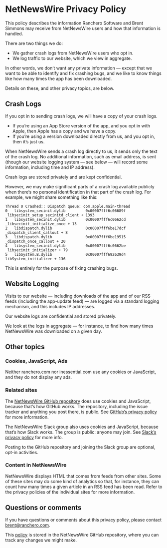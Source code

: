 # NetNewsWire Privacy Policy

This policy describes the information Ranchero Software and Brent Simmons may receive from NetNewsWire users and how that information is handled.

There are two things we do:

* We gather crash logs from NetNewsWire users who opt in.
* We log traffic to our website, which we view in aggregate.

In other words, we don’t want any private information — except that we want to be able to identify and fix crashing bugs, and we like to know things like how many times the app has been downloaded.

Details on these, and other privacy topics, are below.

## Crash Logs

If you opt in to sending crash logs, we will have a copy of your crash logs.

* If you’re using an App Store version of the app, and you opt in with Apple, then Apple has a copy and we have a copy.
* If you’re using a version downloaded directly from us, and you opt in, then it’s just us.

When NetNewsWire sends a crash log directly to us, it sends only the text of the crash log. No additional information, such as email address, is sent (though our website logging system — see below — will record some information, including time and IP address).

Crash logs are stored privately and are kept confidential.

However, we may make significant parts of a crash log available publicly when there‘s no personal identification in that part of the crash log. For example, we might share something like this:

	Thread 0 Crashed:: Dispatch queue: com.apple.main-thread
	0   libsystem_secinit.dylib       	0x00007fff6c06689f _libsecinit_setup_secinitd_client + 1393
	1   libsystem_secinit.dylib       	0x00007fff6c0662cd _libsecinit_initialize_once + 13
	2   libdispatch.dylib             	0x00007fff6be17dcf _dispatch_client_callout + 8
	3   libdispatch.dylib             	0x00007fff6be19515 _dispatch_once_callout + 20
	4   libsystem_secinit.dylib       	0x00007fff6c0662be _libsecinit_initializer + 79
	5   libSystem.B.dylib             	0x00007fff692639d4 libSystem_initializer + 136

This is entirely for the purpose of fixing crashing bugs.

## Website Logging

Visits to our website — including downloads of the app and of our RSS feeds (including the app-update feed) — are logged via a standard logging mechanism, and this includes IP addresses.

Our website logs are confidential and stored privately.

We look at the logs in aggregate — for instance, to find how many times NetNewsWire was downloaded on a given day.

## Other topics

### Cookies, JavaScript, Ads

Neither ranchero.com nor inessential.com use any cookies or JavaScript, and they do not display any ads.

### Related sites

The [NetNewsWire GitHub repository](https://github.com/brentsimmons/NetNewsWire) does use cookies and JavaScript, because that’s how GitHub works. The repository, including the issue tracker and anything you post there, is public. See [GitHub’s privacy policy](https://help.github.com/en/github/site-policy/github-privacy-statement) for more information.

The NetNewsWire Slack group also uses cookies and JavaScript, because that’s how Slack works. The group is public: anyone may join. See [Slack’s privacy policy](https://slack.com/privacy-policy) for more info.

Posting to the GitHub repository and joining the Slack group are optional, opt-in activities.

### Content in NetNewsWire

NetNewsWire displays HTML that comes from feeds from other sites. Some of these sites may do some kind of analytics so that, for instance, they can count how many times a given article in an RSS feed has been read. Refer to the privacy policies of the individual sites for more information.

## Questions or comments

If you have questions or comments about this privacy policy, please contact <a href="mailto:brent@ranchero.com">brent@ranchero.com</a>.

This [policy](https://github.com/brentsimmons/NetNewsWire/blob/main/Technotes/privacypolicy.markdown) is stored in the NetNewsWire GitHub repository, where you can track any changes we might make.

